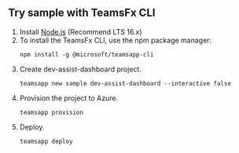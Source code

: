 ## Try sample with TeamsFx CLI

1. Install [Node.js](https://nodejs.org/en/download/) (Recommend LTS 16.x)
1. To install the TeamsFx CLI, use the npm package manager:
    ```
    npm install -g @microsoft/teamsapp-cli
    ```
1. Create dev-assist-dashboard project.
    ```
    teamsapp new sample dev-assist-dashboard --interactive false
    ```
1. Provision the project to Azure.
    ```
    teamsapp provision
    ```
1. Deploy.
    ```
    teamsapp deploy
    ```